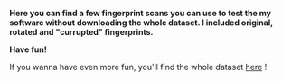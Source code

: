 **Here you can find a few fingerprint scans you can use to test the my software without downloading the whole dataset.
I included original, rotated and "currupted" fingerprints.**

**Have fun!**

If you wanna have even more fun, you'll find the whole dataset [here](https://www.kaggle.com/datasets/ruizgara/socofing) !
